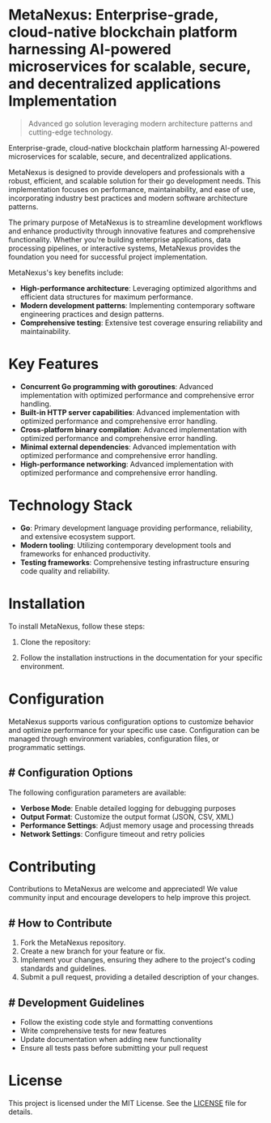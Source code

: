 <!-- fallback_MetaNexus_20250802135640_64865 -->

# MetaNexus: Enterprise-grade, cloud-native blockchain platform harnessing AI-powered microservices for scalable, secure, and decentralized applications Implementation
> Advanced go solution leveraging modern architecture patterns and cutting-edge technology.

Enterprise-grade, cloud-native blockchain platform harnessing AI-powered microservices for scalable, secure, and decentralized applications.

MetaNexus is designed to provide developers and professionals with a robust, efficient, and scalable solution for their go development needs. This implementation focuses on performance, maintainability, and ease of use, incorporating industry best practices and modern software architecture patterns.

The primary purpose of MetaNexus is to streamline development workflows and enhance productivity through innovative features and comprehensive functionality. Whether you're building enterprise applications, data processing pipelines, or interactive systems, MetaNexus provides the foundation you need for successful project implementation.

MetaNexus's key benefits include:

* **High-performance architecture**: Leveraging optimized algorithms and efficient data structures for maximum performance.
* **Modern development patterns**: Implementing contemporary software engineering practices and design patterns.
* **Comprehensive testing**: Extensive test coverage ensuring reliability and maintainability.

# Key Features

* **Concurrent Go programming with goroutines**: Advanced implementation with optimized performance and comprehensive error handling.
* **Built-in HTTP server capabilities**: Advanced implementation with optimized performance and comprehensive error handling.
* **Cross-platform binary compilation**: Advanced implementation with optimized performance and comprehensive error handling.
* **Minimal external dependencies**: Advanced implementation with optimized performance and comprehensive error handling.
* **High-performance networking**: Advanced implementation with optimized performance and comprehensive error handling.

# Technology Stack

* **Go**: Primary development language providing performance, reliability, and extensive ecosystem support.
* **Modern tooling**: Utilizing contemporary development tools and frameworks for enhanced productivity.
* **Testing frameworks**: Comprehensive testing infrastructure ensuring code quality and reliability.

# Installation

To install MetaNexus, follow these steps:

1. Clone the repository:


2. Follow the installation instructions in the documentation for your specific environment.

# Configuration

MetaNexus supports various configuration options to customize behavior and optimize performance for your specific use case. Configuration can be managed through environment variables, configuration files, or programmatic settings.

## # Configuration Options

The following configuration parameters are available:

* **Verbose Mode**: Enable detailed logging for debugging purposes
* **Output Format**: Customize the output format (JSON, CSV, XML)
* **Performance Settings**: Adjust memory usage and processing threads
* **Network Settings**: Configure timeout and retry policies

# Contributing

Contributions to MetaNexus are welcome and appreciated! We value community input and encourage developers to help improve this project.

## # How to Contribute

1. Fork the MetaNexus repository.
2. Create a new branch for your feature or fix.
3. Implement your changes, ensuring they adhere to the project's coding standards and guidelines.
4. Submit a pull request, providing a detailed description of your changes.

## # Development Guidelines

* Follow the existing code style and formatting conventions
* Write comprehensive tests for new features
* Update documentation when adding new functionality
* Ensure all tests pass before submitting your pull request

# License

This project is licensed under the MIT License. See the [LICENSE](https://github.com/uhsr/MetaNexus/blob/main/LICENSE) file for details.
